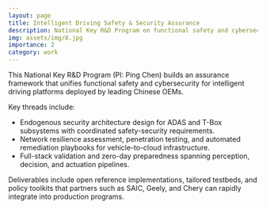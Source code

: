 ```yaml
---
layout: page
title: Intelligent Driving Safety & Security Assurance
description: National Key R&D Program on functional safety and cybersecurity integration.
img: assets/img/8.jpg
importance: 2
category: work
---
```


This National Key R&D Program (PI: Ping Chen) builds an assurance framework that unifies functional safety and cybersecurity for intelligent driving platforms deployed by leading Chinese OEMs.

Key threads include:

- Endogenous security architecture design for ADAS and T-Box subsystems with coordinated safety-security requirements.
- Network resilience assessment, penetration testing, and automated remediation playbooks for vehicle-to-cloud infrastructure.
- Full-stack validation and zero-day preparedness spanning perception, decision, and actuation pipelines.

Deliverables include open reference implementations, tailored testbeds, and policy toolkits that partners such as SAIC, Geely, and Chery can rapidly integrate into production programs.
